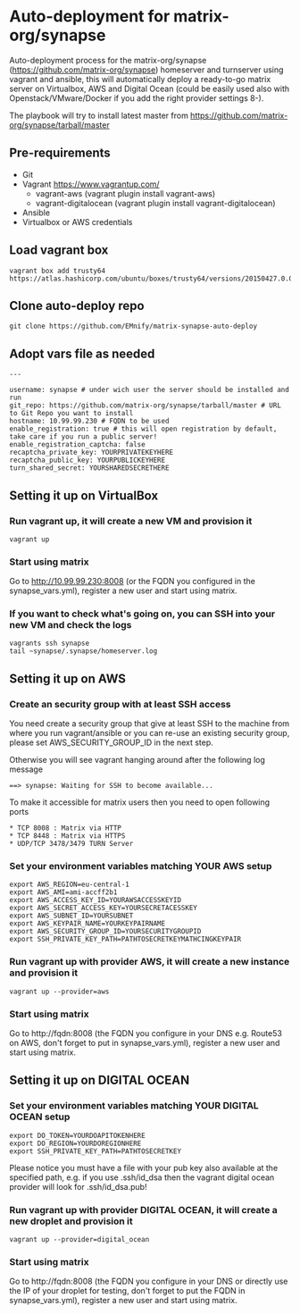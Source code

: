 # Auto-deployment for matrix-org/synapse
Auto-deployment process for the matrix-org/synapse (https://github.com/matrix-org/synapse) homeserver and turnserver using vagrant and ansible, this will automatically deploy a ready-to-go matrix server on Virtualbox, AWS and Digital Ocean (could be easily used also with Openstack/VMware/Docker if you add the right provider settings 8-).

The playbook will try to install latest master from https://github.com/matrix-org/synapse/tarball/master

## Pre-requirements
* Git
* Vagrant https://www.vagrantup.com/
  * vagrant-aws (vagrant plugin install vagrant-aws)
  * vagrant-digitalocean (vagrant plugin install vagrant-digitalocean)
* Ansible
* Virtualbox or AWS credentials

## Load vagrant box

    vagrant box add trusty64 https://atlas.hashicorp.com/ubuntu/boxes/trusty64/versions/20150427.0.0/providers/virtualbox.box

## Clone auto-deploy repo

    git clone https://github.com/EMnify/matrix-synapse-auto-deploy

## Adopt vars file as needed

    ---

    username: synapse # under wich user the server should be installed and run
    git_repo: https://github.com/matrix-org/synapse/tarball/master # URL to Git Repo you want to install
    hostname: 10.99.99.230 # FQDN to be used
    enable_registration: true # this will open registration by default, take care if you run a public server!
    enable_registration_captcha: false
    recaptcha_private_key: YOURPRIVATEKEYHERE
    recaptcha_public_key: YOURPUBLICKEYHERE
    turn_shared_secret: YOURSHAREDSECRETHERE

## Setting it up on VirtualBox

### Run vagrant up, it will create a new VM and provision it

    vagrant up

### Start using matrix

Go to http://10.99.99.230:8008 (or the FQDN you configured in the synapse_vars.yml), register a new user and start using matrix.

### If you want to check what's going on, you can SSH into your new VM and check the logs

    vagrants ssh synapse
    tail ~synapse/.synapse/homeserver.log

## Setting it up on AWS

### Create an security group with at least SSH access

You need create a security group that give at least SSH to the machine from where you run vagrant/ansible or you can re-use an existing security group, please set AWS_SECURITY_GROUP_ID in the next step.

Otherwise you will see vagrant hanging around after the following log message

    ==> synapse: Waiting for SSH to become available...

To make it accessible for matrix users then you need to open following ports

    * TCP 8008 : Matrix via HTTP
    * TCP 8448 : Matrix via HTTPS
    * UDP/TCP 3478/3479 TURN Server

### Set your environment variables matching YOUR AWS setup

    export AWS_REGION=eu-central-1
    export AWS_AMI=ami-accff2b1
    export AWS_ACCESS_KEY_ID=YOURAWSACCESSKEYID
    export AWS_SECRET_ACCESS_KEY=YOURSECRETACESSKEY
    export AWS_SUBNET_ID=YOURSUBNET
    export AWS_KEYPAIR_NAME=YOURKEYPAIRNAME
    export AWS_SECURITY_GROUP_ID=YOURSECURITYGROUPID
    export SSH_PRIVATE_KEY_PATH=PATHTOSECRETKEYMATHCINGKEYPAIR

### Run vagrant up with provider AWS, it will create a new instance and provision it

    vagrant up --provider=aws

### Start using matrix

Go to http://fqdn:8008 (the FQDN you configure in your DNS e.g. Route53 on AWS, don't forget to put in synapse_vars.yml), register a new user and start using matrix.

## Setting it up on DIGITAL OCEAN

### Set your environment variables matching YOUR DIGITAL OCEAN setup

    export DO_TOKEN=YOURDOAPITOKENHERE
    export DO_REGION=YOURDOREGIONHERE
    export SSH_PRIVATE_KEY_PATH=PATHTOSECRETKEY

Please notice you must have a file with your pub key also available at the specified path, e.g. if you use .ssh/id_dsa then the vagrant digital ocean provider will look for .ssh/id_dsa.pub!

### Run vagrant up with provider DIGITAL OCEAN, it will create a new droplet and provision it

    vagrant up --provider=digital_ocean

### Start using matrix

Go to http://fqdn:8008 (the FQDN you configure in your DNS or directly use the IP of your droplet for testing, don't forget to put the FQDN in synapse_vars.yml), register a new user and start using matrix.
